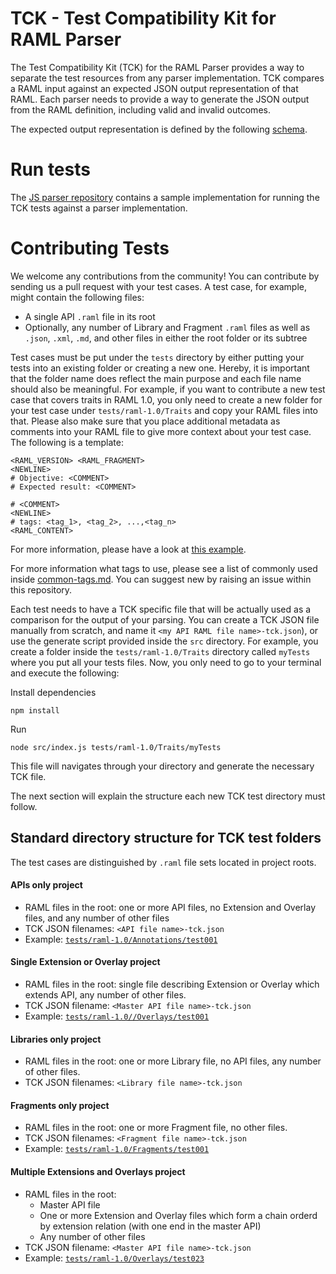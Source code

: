 # TCK - Test Compatibility Kit for RAML Parser

The Test Compatibility Kit (TCK) for the RAML Parser provides a way to separate the test resources from any parser implementation. TCK compares a RAML input against an expected JSON output representation of that RAML.  Each parser needs to provide a way to generate the JSON output from the RAML definition, including valid and invalid outcomes.

The expected output representation is defined by the following [schema](schema/tckJsonSchema.json).

# Run tests

The [JS parser repository](https://github.com/raml-org/raml-js-parser-2/blob/develop/README.md#launching-tck-tests) contains a sample implementation for running the TCK tests against a parser implementation.

# Contributing Tests

We welcome any contributions from the community! You can contribute by sending us a pull request with your test cases. A test case, for example, might contain the following files:

* A single API `.raml` file in its root
* Optionally, any number of Library and Fragment `.raml` files as well as `.json`, `.xml`, `.md`, and other files in either the root folder or its subtree

Test cases must be put under the `tests` directory by either putting your tests into an existing folder or creating a new one. Hereby, it is important that the folder name does reflect the main purpose and each file name should also be meaningful. For example, if you want to contribute a new test case that covers traits in RAML 1.0, you only need to create a new folder for your test case under `tests/raml-1.0/Traits` and copy your RAML files into that. Please also make sure that you place additional metadata as comments into your RAML file to give more context about your test case. The following is a template:

```
<RAML_VERSION> <RAML_FRAGMENT>
<NEWLINE>
# Objective: <COMMENT>
# Expected result: <COMMENT>

# <COMMENT>
<NEWLINE>
# tags: <tag_1>, <tag_2>, ...,<tag_n>
<RAML_CONTENT>
```

For more information, please have a look at [this example](tests/raml-1.0/spec-examples/APIs/additional-facets-single-example.raml).

For more information what tags to use, please see a list of commonly used inside [common-tags.md](common-tags.md). You can suggest new by raising an issue within this repository.

Each test needs to have a TCK specific file that will be actually used as a comparison for the output of your parsing. You can create a TCK JSON file manually from scratch, and  name it `<my API RAML file name>-tck.json`), or use the generate script provided inside the `src` directory. For example, you create a  folder inside the `tests/raml-1.0/Traits` directory called `myTests` where you put all your tests files. Now, you only need to go to your terminal and execute the following:

Install dependencies

```
npm install
```

Run

```
node src/index.js tests/raml-1.0/Traits/myTests
```

This file will navigates through your directory and generate the necessary TCK file.

The next section will explain the structure each new TCK test directory must follow.

## Standard directory structure for TCK test folders

The test cases are distinguished by `.raml` file sets located in project roots.

#### APIs only project

* RAML files in the root: one or more API files, no Extension and Overlay files, and any number of other files
* TCK JSON filenames: `<API file name>-tck.json`
* Example: [`tests/raml-1.0/Annotations/test001`](tests/raml-1.0/Annotations/test001)

#### Single Extension or Overlay project

* RAML files in the root: single file describing Extension or Overlay which extends API, any number of other files.
* TCK JSON filename: `<Master API file name>-tck.json`
* Example: [`tests/raml-1.0//Overlays/test001`](tests/raml-1.0/Overlays/test001)

#### Libraries only project

* RAML files in the root: one or more Library file, no API files, any number of other files.
* TCK JSON filenames: `<Library file name>-tck.json`

#### Fragments only project

* RAML files in the root: one or more Fragment file, no other files.
* TCK JSON filenames: `<Fragment file name>-tck.json`
* Example: [`tests/raml-1.0/Fragments/test001`](tests/raml-1.0/RAML10/Fragments/test001)

#### Multiple Extensions and Overlays project

* RAML files in the root:
  * Master API file
  * One or more Extension and Overlay files which form a chain orderd by extension relation (with one end in the master API)
  * Any number of other files
* TCK JSON filename: `<Master API file name>-tck.json`
* Example: [`tests/raml-1.0/Overlays/test023`](tests/raml-1.0/Overlays/test023)
